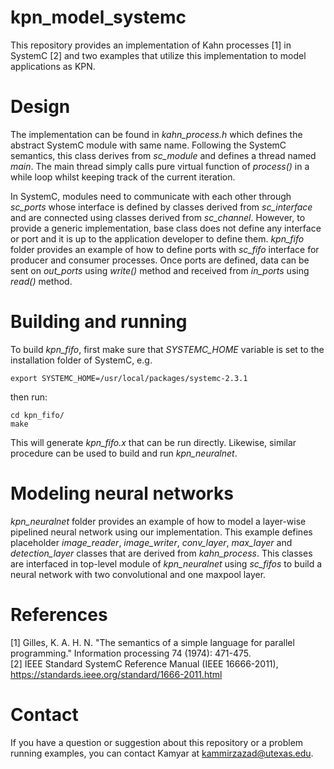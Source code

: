 # kpn_model_systemc
This repository provides an implementation of Kahn processes [1] in SystemC [2] and two examples that utilize this implementation to model applications as KPN. 

# Design
The implementation can be found in *kahn_process.h* which defines the abstract SystemC module with same name. Following the SystemC semantics, this class derives from *sc_module* and defines a thread named *main*. The main thread simply calls pure virtual function of *process()* in a while loop whilst keeping track of the current iteration. 

In SystemC, modules need to communicate with each other through *sc_ports* whose interface is defined by classes derived from *sc_interface* and are connected using classes derived from *sc_channel*. However, to provide a generic implementation, base class does not define any interface or port and it is up to the application developer to define them. *kpn_fifo* folder provides an example of how to define ports with *sc_fifo* interface for producer and consumer processes. Once ports are defined, data can be sent on *out_ports* using *write()* method and received from *in_ports* using *read()* method.

# Building and running
To build *kpn_fifo*, first make sure that *SYSTEMC_HOME* variable is set to the installation folder of SystemC, e.g.
```
export SYSTEMC_HOME=/usr/local/packages/systemc-2.3.1
```
then run:
```
cd kpn_fifo/
make
```
This will generate *kpn_fifo.x* that can be run directly. Likewise, similar procedure can be used to build and run *kpn_neuralnet*.

# Modeling neural networks
*kpn_neuralnet* folder provides an example of how to model a layer-wise pipelined neural network using our implementation. This example defines placeholder *image_reader*, *image_writer*, *conv_layer*, *max_layer* and *detection_layer* classes that are derived from *kahn_process*. This classes are interfaced in top-level module of *kpn_neuralnet* using *sc_fifos* to build a neural network with two convolutional and one maxpool layer.

# References
[1] Gilles, K. A. H. N. "The semantics of a simple language for parallel programming." Information processing 74 (1974): 471-475.  
[2] IEEE Standard SystemC Reference Manual (IEEE 16666-2011), https://standards.ieee.org/standard/1666-2011.html

# Contact
If you have a question or suggestion about this repository or a problem running examples, you can contact Kamyar at kammirzazad@utexas.edu.

